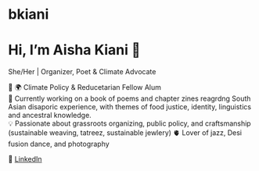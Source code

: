 # bkiani
# Hi, I’m Aisha Kiani 👋  
She/Her | Organizer, Poet & Climate Advocate  

🌱 
🌍 Climate Policy & Reducetarian Fellow Alum  
🪷 Currently working on a book of poems and chapter zines reagrdng South Asian disaporic experience, with themes of food justice, identity, linguistics and ancestral knowledge.   
💡 Passionate about grassroots organizing, public policy, and craftsmanship (sustainable weaving, tatreez, sustainable jewlery)
🫀 Lover of jazz, Desi fusion dance, and photography

🔗 [LinkedIn](https://www.linkedin.com/in/YOURUSERNAME)  
